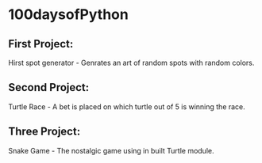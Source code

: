 # 100daysofPython

## First Project:
Hirst spot generator - Genrates an art of random spots with random colors.

## Second Project:
Turtle Race - A bet is placed on which turtle out of 5 is winning the race.

## Three Project:
Snake Game - The nostalgic game using in built Turtle module.
